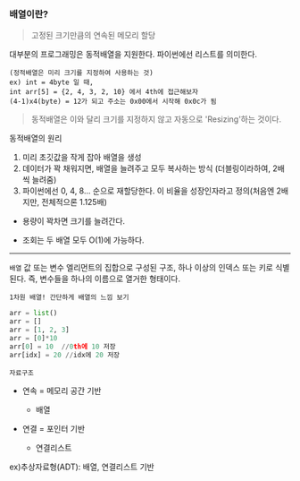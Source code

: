### 배열이란?

>고정된 크기만큼의 연속된 메모리 할당

대부분의 프로그래밍은 동적배열을 지원한다.
파이썬에선 리스트를 의미한다. 
```
(정적배열은 미리 크기를 지정하여 사용하는 것)
ex) int = 4byte 일 때,
int arr[5] = {2, 4, 3, 2, 10} 에서 4th에 접근해보자
(4-1)x4(byte) = 12가 되고 주소는 0x00에서 시작해 0x0c가 됨
```
>동적배열은 이와 달리 크기를 지정하지 않고 자동으로 'Resizing'하는 것이다.

동적배열의 원리

1. 미리 초깃값을 작게 잡아 배열을 생성
2. 데이터가 꽉 채워지면, 배열을 늘려주고 모두 복사하는 방식 (더블링이라하여, 2배씩 늘려줌)
3. 파이썬에선 0, 4, 8... 순으로 재할당한다.
   이 비율을 성장인자라고 정의(처음엔 2배지만, 전체적으론 1.125배)



- 용량이 꽉차면 크기를 늘려간다.

- 조회는 두 배열 모두 O(1)에 가능하다.






---
`배열`
값 또는 변수 엘리먼트의 집합으로 구성된 구조, 하나 이상의 인덱스 또는 키로 식별된다.
즉, 변수들을 하나의 이름으로 열거한 형태이다.

`1차원 배열! 간단하게 배열의 느낌 보기`
```python
arr = list()
arr = []
arr = [1, 2, 3]
arr = [0]*10
arr[0] = 10  //0th에 10 저장
arr[idx] = 20 //idx에 20 저장
```
`자료구조`
- 연속 =  메모리 공간 기반 
    - 배열

- 연결 = 포인터 기반
    - 연결리스트
    

 ex)추상자료형(ADT): 배열, 연결리스트 기반